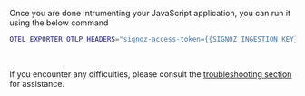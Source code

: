 Once you are done intrumenting your JavaScript application, you can run it using the below command

```bash
OTEL_EXPORTER_OTLP_HEADERS="signoz-access-token={{SIGNOZ_INGESTION_KEY}}" node -r ./tracing.js app.js
```

&nbsp;

If you encounter any difficulties, please consult the [troubleshooting section](https://signoz.io/docs/instrumentation/javascript/#troubleshooting-your-installation) for assistance.